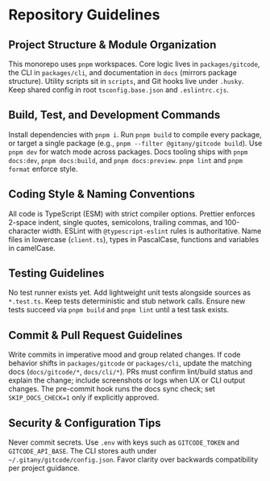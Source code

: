 # Repository Guidelines

## Project Structure & Module Organization
This monorepo uses `pnpm` workspaces. Core logic lives in `packages/gitcode`, the CLI in `packages/cli`, and documentation in `docs` (mirrors package structure). Utility scripts sit in `scripts`, and Git hooks live under `.husky`. Keep shared config in root `tsconfig.base.json` and `.eslintrc.cjs`.

## Build, Test, and Development Commands
Install dependencies with `pnpm i`. Run `pnpm build` to compile every package, or target a single package (e.g., `pnpm --filter @gitany/gitcode build`). Use `pnpm dev` for watch mode across packages. Docs tooling ships with `pnpm docs:dev`, `pnpm docs:build`, and `pnpm docs:preview`. `pnpm lint` and `pnpm format` enforce style.

## Coding Style & Naming Conventions
All code is TypeScript (ESM) with strict compiler options. Prettier enforces 2-space indent, single quotes, semicolons, trailing commas, and 100-character width. ESLint with `@typescript-eslint` rules is authoritative. Name files in lowercase (`client.ts`), types in PascalCase, functions and variables in camelCase.

## Testing Guidelines
No test runner exists yet. Add lightweight unit tests alongside sources as `*.test.ts`. Keep tests deterministic and stub network calls. Ensure new tests succeed via `pnpm build` and `pnpm lint` until a test task exists.

## Commit & Pull Request Guidelines
Write commits in imperative mood and group related changes. If code behavior shifts in `packages/gitcode` or `packages/cli`, update the matching docs (`docs/gitcode/*`, `docs/cli/*`). PRs must confirm lint/build status and explain the change; include screenshots or logs when UX or CLI output changes. The pre-commit hook runs the docs sync check; set `SKIP_DOCS_CHECK=1` only if explicitly approved.

## Security & Configuration Tips
Never commit secrets. Use `.env` with keys such as `GITCODE_TOKEN` and `GITCODE_API_BASE`. The CLI stores auth under `~/.gitany/gitcode/config.json`. Favor clarity over backwards compatibility per project guidance.
